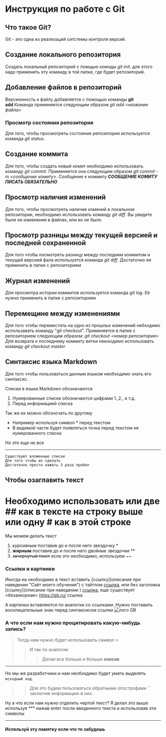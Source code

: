 # Инструкция по работе с Git
## Что такое Git?
Git - это одна из реализаций ситстемы контроля версий.
## Создание локального репозитория
Создать локальный репозиторий с помщью комнды *git init*. для этого надо применить эту команду в той папке, где будет репозиторий.

## Добавление файлов в репозиторий
Версионность к файлу добавляется с помощью команды **git add**.Команда применяется следующим образом *git add <название файла>*

### Просмотр состояния репозитория
Для того, чтобы просмотреть состояние репозитория используется команда *git status*.

## Создание коммита
Для того, чтобы создать новый комит необходимо использовать команду *git commit*. Применяется она следующим образом *git commit -m <сообщение комиту>*. Сообщение к коммиту ***СООБЩЕНИЕ КОМИТУ ПИСАТЬ ОБЯЗАТЕЛЬНО***

## Просмотр наличия изменений
Для того, чтобы просмотреть наличие измений в локальном репозитории, необходимо использовать команду *git diff*. Вы увидите были ли изменения в файлах, или их не было.

## Просмотр разницы между текущей версией и последней сохраненной
Для того чтобы посмотреть разницу между последним коммитом и текущей версией фала используется команда *git diff*. Достаточно ее применить в папке с репозиторием

## Журнал изменений
Для просмотра истории коммитов используется команда *git log*. Её нужно применить в папке с репозиторием

## Перемещине между изменениями
Для того чтобы переместить на одно из прошлых изменений небходимо использавать команду "git checkout". Применяется в папке с репозиторием следующим образом: *git checkout <номер репозитория>*
Для возврата к последнему коммиту ветки неюходимо использовать команду *git checkout master*

## Синтаксис языка Markdown
Для того чтобы пользоваться данным языком необходимо знать его синтаксис.

Списки в языке Markdown обозначаются
1. Нумерованные списки обозначаются цифрами 1.,2., и т.д.
2. Перед информацией списка

Так же их можно обозночать по другому
* Например используя символ * перед текстом
* В видимой части будет появляться точка перед текстом не нумерованного списка

Но это еще не все
***
    Существуют вложенные списки
    Для того чтобы их сделать
    Достаточно просто нажать 3 раза пробел

## Чтобы озаглавить текст
# Необходимо использовать или две ## как в тексте на строку выше или одну # как в этой строке

Мы можем делать текст 
   1. *курсивным* поставив до и после него звездочку *
   2. **жирным** поставив до и после него двойные звездочки **
   3. ~~зачернутый текст~~ если это необходимо, используем ~~
   
### Ссылки и картинки   
Иногда на необходимо в текст вставить [ссылку](описание при наведении "Сайт моего обучения") с тайтлом [cсылка](https://gb.ru/education "Сайт моего обучения"), или без заголовка [ссылку](описание при наведении ) [ссылка](https://gb.ru/education), еще существует <безанкорная> <https://gb.ru/> ссылка  

А картинки вставляются по аналогии со ссылками. Нужно поставить восклицательные знак перед синтаксисом ссылки ![лого GB](https://conicheva84.ru/wp-content/uploads/2018/12/geekbrains_2.jpg "Лого GB")

### А что если нам нужно процитировать какую-нибудь запись?
>Тогда нам нужно будет использовать символ >
>> И так по аналогии
>>> Делая все больше и больше **сносок**
---
Но мы же разработчики и нам необходимо будет уметь выделять `исходный код`.
>> Для это будем пользоваться обратными опострофами `` заключив информацию в них.

Ну а что если нам нужно отделить чертой текст? Я делал это выше используя *** нажав enter после введенного текста и использовав эти символы
***
#### **Используй эту памятку если что то забудешь**
